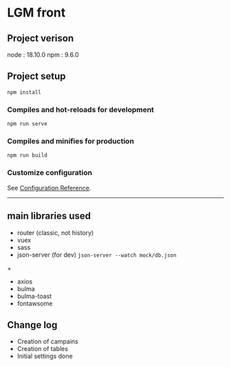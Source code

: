 # LGM front

## Project verison
node : 18.10.0
npm : 9.6.0

## Project setup
```
npm install
```

### Compiles and hot-reloads for development
```
npm run serve
```

### Compiles and minifies for production
```
npm run build
```

### Customize configuration
See [Configuration Reference](https://cli.vuejs.org/config/).

<hr>

## main libraries used
- router (classic, not history)
- vuex
- sass
- json-server (for dev) `json-server --watch mock/db.json`

\+

- axios
- bulma
- bulma-toast
- fontawsome

## Change log
- Creation of campains
- Creation of tables
- Initial settings done